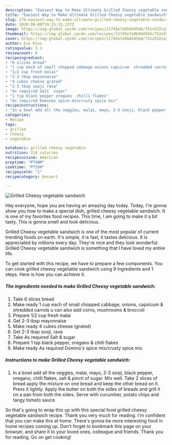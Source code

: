 ```yaml
---
description: "Easiest Way to Make Ultimate Grilled Cheesy vegetable sandwich"
title: "Easiest Way to Make Ultimate Grilled Cheesy vegetable sandwich"
slug: 274-easiest-way-to-make-ultimate-grilled-cheesy-vegetable-sandwich
date: 2020-08-08T19:25:33.237Z
image: https://img-global.cpcdn.com/recipes/11745e7e8b0d45b6/751x532cq70/grilled-cheesy-vegetable-sandwich-recipe-main-photo.jpg
thumbnail: https://img-global.cpcdn.com/recipes/11745e7e8b0d45b6/751x532cq70/grilled-cheesy-vegetable-sandwich-recipe-main-photo.jpg
cover: https://img-global.cpcdn.com/recipes/11745e7e8b0d45b6/751x532cq70/grilled-cheesy-vegetable-sandwich-recipe-main-photo.jpg
author: Eva Rios
ratingvalue: 3.1
reviewcount: 8
recipeingredient:
- "6 slices bread"
- "1 cup each of small chopped cabbage onions capsicum  shredded carrots u can also add corns mushrooms  broccoli"
- "1/2 cup fresh malai"
- "2-3 tbsp mayonnaise"
- "4 cubes cheese grated"
- "2-3 tbsp sooji rava"
- "As required Salt  sugar"
- "1 tsp black pepper oregano  chilli flakes"
- "As required Dominos spice mixcrusty spice mix"
recipeinstructions:
- "In a bowl add all the veggies, malai, mayo, 2-3 sooji, black pepper, oregano, chilli flakes, salt &amp; pinch of sugar. Mix well. Take 2 slices of bread apply the mixture on one bread and keep the other bread on it. Press it lightly. Apply the butter on both the sides of breads and grill it on a pan from both the sides. Serve with cucumber, potato chips and tangy tomato sauce."
categories:
- Recipe
tags:
- grilled
- cheesy
- vegetable

katakunci: grilled cheesy vegetable 
nutrition: 214 calories
recipecuisine: American
preptime: "PT40M"
cooktime: "PT35M"
recipeyield: "1"
recipecategory: Dessert

---
```



![Grilled Cheesy vegetable sandwich](https://img-global.cpcdn.com/recipes/11745e7e8b0d45b6/751x532cq70/grilled-cheesy-vegetable-sandwich-recipe-main-photo.jpg)

Hey everyone, hope you are having an amazing day today. Today, I'm gonna show you how to make a special dish, grilled cheesy vegetable sandwich. It is one of my favorites food recipes. This time, I am going to make it a bit tasty. This is gonna smell and look delicious.

Grilled Cheesy vegetable sandwich is one of the most popular of current trending foods on earth. It's simple, it is fast, it tastes delicious. It is appreciated by millions every day. They're nice and they look wonderful. Grilled Cheesy vegetable sandwich is something that I have loved my entire life.




To get started with this recipe, we have to prepare a few components. You can cook grilled cheesy vegetable sandwich using 9 ingredients and 1 steps. Here is how you can achieve it.

<!--inarticleads1-->

##### The ingredients needed to make Grilled Cheesy vegetable sandwich:

1. Take 6 slices bread
1. Make ready 1 cup each of small chopped cabbage, onions, capsicum &amp; shredded carrots u can also add corns, mushrooms &amp; broccoli
1. Prepare 1/2 cup fresh malai
1. Get 2-3 tbsp mayonnaise
1. Make ready 4 cubes cheese (grated)
1. Get 2-3 tbsp sooji, rava
1. Take As required Salt &amp; sugar
1. Prepare 1 tsp black pepper, oregano &amp; chilli flakes
1. Make ready As required Domino&#39;s spice mix/crusty spice mix




<!--inarticleads2-->

##### Instructions to make Grilled Cheesy vegetable sandwich:

1. In a bowl add all the veggies, malai, mayo, 2-3 sooji, black pepper, oregano, chilli flakes, salt &amp; pinch of sugar. Mix well. Take 2 slices of bread apply the mixture on one bread and keep the other bread on it. Press it lightly. Apply the butter on both the sides of breads and grill it on a pan from both the sides. Serve with cucumber, potato chips and tangy tomato sauce.




So that's going to wrap this up with this special food grilled cheesy vegetable sandwich recipe. Thank you very much for reading. I'm confident that you can make this at home. There's gonna be more interesting food in home recipes coming up. Don't forget to bookmark this page on your browser, and share it to your loved ones, colleague and friends. Thank you for reading. Go on get cooking!
